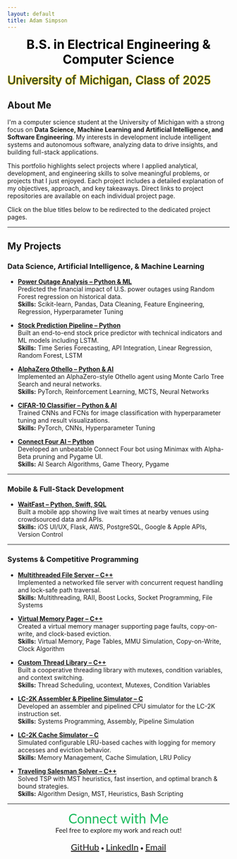 ```yaml
---
layout: default
title: Adam Simpson
---
```



<p style="text-align: center; font-weight: bold;">
  <span style="
      color:rgb(0, 0, 0); 
      font-size: 28px;">B.S. in Electrical Engineering & Computer Science</span><br>
  
  <span style="
      color:rgb(12, 51, 86); 
      font-size: 26px; 
      text-shadow: 
        -1px -1px 0 #FFCB05, 
        1px -1px 0 #FFCB05, 
        -1px 1px 0 #FFCB05, 
        1px 1px 0 #FFCB05;">University of Michigan, Class of 2025</span>
</p>

## About Me

I'm a computer science student at the University of Michigan with a strong focus on **Data Science, Machine Learning and Artificial Intelligence, and Software Engineering**. My interests in development include intelligent systems and autonomous software, analyzing data to drive insights, and building full-stack applications.  

This portfolio highlights select projects where I applied analytical, development, and engineering skills to solve meaningful problems, or projects that I just enjoyed. Each project includes a detailed explanation of my objectives, approach, and key takeaways. Direct links to project repositories are available on each individual project page.  

Click on the blue titles below to be redirected to the dedicated project pages.

---

## My Projects

### Data Science, Artificial Intelligence, & Machine Learning

- [**Power Outage Analysis – Python & ML**](./projects/power-outage.html)  
  Predicted the financial impact of U.S. power outages using Random Forest regression on historical data.  
  **Skills:** Scikit-learn, Pandas, Data Cleaning, Feature Engineering, Regression, Hyperparameter Tuning

- [**Stock Prediction Pipeline – Python**](./projects/stock.html)  
  Built an end-to-end stock price predictor with technical indicators and ML models including LSTM.  
  **Skills:** Time Series Forecasting, API Integration, Linear Regression, Random Forest, LSTM

- [**AlphaZero Othello – Python & AI**](./projects/alz.html)  
  Implemented an AlphaZero-style Othello agent using Monte Carlo Tree Search and neural networks.  
  **Skills:** PyTorch, Reinforcement Learning, MCTS, Neural Networks

- [**CIFAR-10 Classifier – Python & AI**](./projects/img.html)  
  Trained CNNs and FCNs for image classification with hyperparameter tuning and result visualizations.  
  **Skills:** PyTorch, CNNs, Hyperparameter Tuning

- [**Connect Four AI – Python**](./projects/connect_four.html)  
  Developed an unbeatable Connect Four bot using Minimax with Alpha-Beta pruning and Pygame UI.  
  **Skills:** AI Search Algorithms, Game Theory, Pygame

---

### Mobile & Full-Stack Development

- [**WaitFast – Python, Swift, SQL**](./projects/wait_fast.html)  
  Built a mobile app showing live wait times at nearby venues using crowdsourced data and APIs.  
  **Skills:** iOS UI/UX, Flask, AWS, PostgreSQL, Google & Apple APIs, Version Control

---

### Systems & Competitive Programming

- [**Multithreaded File Server – C++**](./projects/file-server.html)  
  Implemented a networked file server with concurrent request handling and lock-safe path traversal.  
  **Skills:** Multithreading, RAII, Boost Locks, Socket Programming, File Systems

- [**Virtual Memory Pager – C++**](./projects/mem.html)  
  Created a virtual memory manager supporting page faults, copy-on-write, and clock-based eviction.  
  **Skills:** Virtual Memory, Page Tables, MMU Simulation, Copy-on-Write, Clock Algorithm

- [**Custom Thread Library – C++**](./projects/thread2.html)  
  Built a cooperative threading library with mutexes, condition variables, and context switching.  
  **Skills:** Thread Scheduling, ucontext, Mutexes, Condition Variables

- [**LC-2K Assembler & Pipeline Simulator – C**](./projects/assembler.html)  
  Developed an assembler and pipelined CPU simulator for the LC-2K instruction set.  
  **Skills:** Systems Programming, Assembly, Pipeline Simulation

- [**LC-2K Cache Simulator – C**](./projects/cache.html)  
  Simulated configurable LRU-based caches with logging for memory accesses and eviction behavior.  
  **Skills:** Memory Management, Cache Simulation, LRU Policy

- [**Traveling Salesman Solver – C++**](./projects/tsp.html)  
  Solved TSP with MST heuristics, fast insertion, and optimal branch & bound strategies.  
  **Skills:** Algorithm Design, MST, Heuristics, Bash Scripting

---

<p align="center" style="font-family: 'Lato', sans-serif;">
  <span style="font-size: 30px; color:rgb(26, 188, 93); font-weight: normal;">Connect with Me</span><br>
  <span style="font-size: 15px;">Feel free to explore my work and reach out!</span><br><br>
  <a href="https://github.com/will51mps0n" style="font-size: 20px;">GitHub</a> •
  <a href="https://www.linkedin.com/in/adam-simpson-b6a3201a7/" style="font-size: 20px;">LinkedIn</a> •
  <a href="mailto:adwisi@umich.edu" style="font-size: 20px;">Email</a>
</p>



